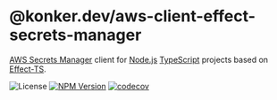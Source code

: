 # @konker.dev/aws-client-effect-secrets-manager

[AWS Secrets Manager](https://aws.amazon.com/secrets-manager/) client for [Node.js](https://nodejs.org/) [TypeScript](https://www.typescriptlang.org/) projects based on [Effect-TS](https://www.effect.website/).

![License](https://img.shields.io/github/license/konkerdotdev/aws-client-effect-secrets-manager)
[![NPM Version](https://img.shields.io/npm/v/%40konker.dev%2Faws-client-effect-secrets-manager)](https://www.npmjs.com/package/@konker.dev/aws-client-effect-secrets-manager)
[![codecov](https://codecov.io/gh/konker/konker.dev/graph/badge.svg?token=G0CMXHW679&flag=@konker.dev/aws-client-effect-secrets-manager)](https://codecov.io/gh/konker/konker.dev?flags[0]=@konker.dev/aws-client-effect-secrets-manager)
